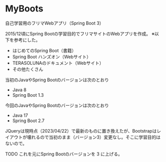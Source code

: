 # MyBoots
自己学習用のフリマWebアプリ（Spring Boot 3）

2015/12頃にSpring Bootの学習目的でフリマサイトのWebアプリを作成。
※以下を参考にした。
- はじめてのSpring Boot（書籍）
- Spring Boot ハンズオン（Webサイト）
- TERASOLUNAのドキュメント（Webサイト）
- その他たくさん

当初のJavaやSpring Bootのバージョンは次のとおり
- Java 8
- Spring Boot 1.3

今回のJavaやSpring Bootのバージョンは次のとおり
- Java 17
- Spring Boot 2.7

JQueryは現時点（2023/04/22）で最新のものに置き換えたが、Bootstrapはレイアウトが壊れるので当初のまま（バージョン3）変更なし。そこに学習目的はないので。

TODO これを元にSpring Bootのバージョンを 3 に上げる。
